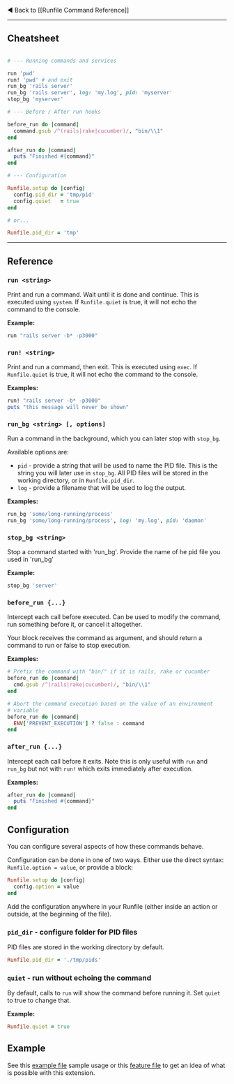 ◄ Back to [[Runfile Command Reference]]

-----

## Cheatsheet

```ruby

# --- Running commands and services

run 'pwd'
run! 'pwd' # and exit
run_bg 'rails server'
run_bg 'rails server', log: 'my.log', pid: 'myserver'
stop_bg 'myserver'

# --- Before / After run hooks

before_run do |command|
  command.gsub /^(rails|rake|cucumber)/, "bin/\\1"
end

after_run do |command|
  puts "Finished #{command}"
end

# --- Configuration

Runfile.setup do |config|
  config.pid_dir = 'tmp/pid'
  config.quiet   = true
end

# or...

Runfile.pid_dir = 'tmp'

```

-----

## Reference

### `run <string>`

Print and run a command. Wait until it is done and continue.
This is executed using `system`. If `Runfile.quiet` is true, it will
not echo the command to the console.

__Example:__

```ruby
run "rails server -b* -p3000"
```


### `run! <string>`

Print and run a command, then exit. This is executed using `exec`.
If `Runfile.quiet` is true, it will not echo the command to the console.

__Examples:__

```ruby
run! "rails server -b* -p3000"
puts "this message will never be shown"
```

### `run_bg <string> [, options]`

Run a command in the background, which you can later stop with `stop_bg`. 

Available options are:

- `pid` - provide a string that will be used to name the PID file. 
  This is the string you will later use in `stop_bg`. All PID files will
  be stored in the working directory, or in `Runfile.pid_dir`.
- `log` - provide a filename that will be used to log the output.

__Examples:__

```ruby
run_bg 'some/long-running/process'
run_bg 'some/long-running/process', log: 'my.log', pid: 'daemon'
```

### `stop_bg <string>`

Stop a command started with 'run_bg'. Provide the name of he pid file you 
used in 'run_bg'

__Example:__

```ruby
stop_bg 'server'
```

### `before_run {...}`

Intercept each call before executed. Can be used to modify the command, 
run something before it, or cancel it altogether.

Your block receives the command as argument, and should return a command 
to run or false to stop execution.

__Examples:__

```ruby
# Prefix the command with "bin/" if it is rails, rake or cucumber
before_run do |command|
  cmd.gsub /^(rails|rake|cucumber)/, "bin/\\1"
end

# Abort the command execution based on the value of an environment 
# variable
before_run do |command|
  ENV['PREVENT_EXECUTION'] ? false : command
end
```


### `after_run {...}`

Intercept each call before it exits. Note this is only useful with `run` 
and `run_bg` but not with `run!` which exits immediately after execution.


__Examples:__

```ruby
after_run do |command|
  puts "Finished #{command}"
end
```

## Configuration

You can configure several aspects of how these commands behave.

Configuration can be done in one of two ways. Either use the direct 
syntax: `Runfile.option = value`, or provide a block:

```ruby
Runfile.setup do |config|
  config.option = value
end
```

Add the configuration anywhere in your Runfile (either inside an
action or outside, at the beginning of the file).

### `pid_dir` - configure folder for PID files

PID files are stored in the working directory by default.

```ruby
Runfile.pid_dir = './tmp/pids'
```

### `quiet` - run without echoing the command

By default, calls to `run` will show the command before running it.
Set `quiet` to true to change that.

__Example:__

```ruby
Runfile.quiet = true
```

## Example

See this [example file] sample usage or this [feature file] to get an 
idea of what is possible with this extension.


[example file]: https://github.com/DannyBen/runfile/blob/master/examples/r_exec/Runfile
[feature file]: https://github.com/DannyBen/runfile/blob/master/features/n_exec.feature
